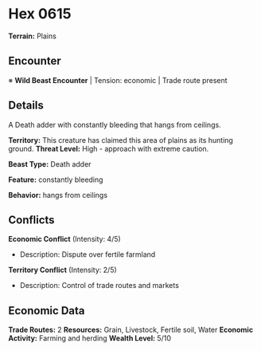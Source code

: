 # Hex 0615

**Terrain:** Plains

## Encounter
※ **Wild Beast Encounter** | Tension: economic | Trade route present

## Details
A Death adder with constantly bleeding that hangs from ceilings.

**Territory:** This creature has claimed this area of plains as its hunting ground.
**Threat Level:** High - approach with extreme caution.

**Beast Type:** Death adder

**Feature:** constantly bleeding

**Behavior:** hangs from ceilings

## Conflicts
**Economic Conflict** (Intensity: 4/5)
- Description: Dispute over fertile farmland

**Territory Conflict** (Intensity: 2/5)
- Description: Control of trade routes and markets

## Economic Data
**Trade Routes:** 2
**Resources:** Grain, Livestock, Fertile soil, Water
**Economic Activity:** Farming and herding
**Wealth Level:** 5/10
